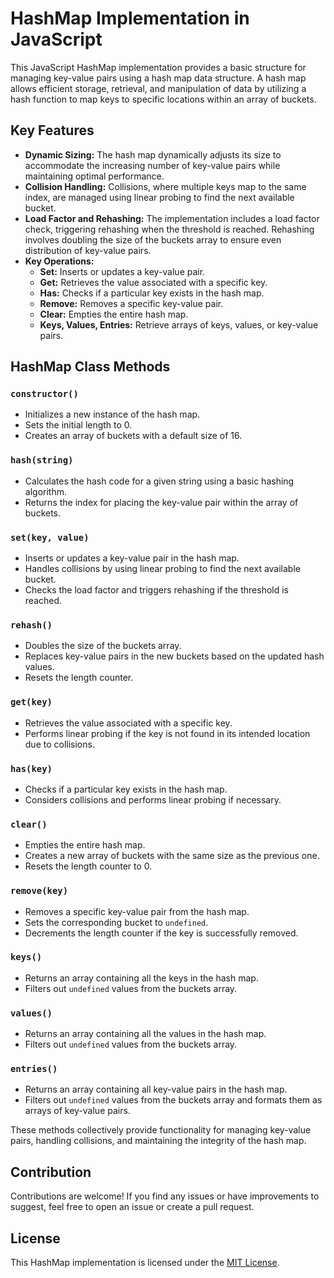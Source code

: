# HashMap Implementation in JavaScript

This JavaScript HashMap implementation provides a basic structure for managing key-value pairs using a hash map data structure. A hash map allows efficient storage, retrieval, and manipulation of data by utilizing a hash function to map keys to specific locations within an array of buckets.

## Key Features

-   **Dynamic Sizing:** The hash map dynamically adjusts its size to accommodate the increasing number of key-value pairs while maintaining optimal performance.
-   **Collision Handling:** Collisions, where multiple keys map to the same index, are managed using linear probing to find the next available bucket.
-   **Load Factor and Rehashing:** The implementation includes a load factor check, triggering rehashing when the threshold is reached. Rehashing involves doubling the size of the buckets array to ensure even distribution of key-value pairs.
-   **Key Operations:**
    -   **Set:** Inserts or updates a key-value pair.
    -   **Get:** Retrieves the value associated with a specific key.
    -   **Has:** Checks if a particular key exists in the hash map.
    -   **Remove:** Removes a specific key-value pair.
    -   **Clear:** Empties the entire hash map.
    -   **Keys, Values, Entries:** Retrieve arrays of keys, values, or key-value pairs.

## HashMap Class Methods

### `constructor()`

-   Initializes a new instance of the hash map.
-   Sets the initial length to 0.
-   Creates an array of buckets with a default size of 16.

### `hash(string)`

-   Calculates the hash code for a given string using a basic hashing algorithm.
-   Returns the index for placing the key-value pair within the array of buckets.

### `set(key, value)`

-   Inserts or updates a key-value pair in the hash map.
-   Handles collisions by using linear probing to find the next available bucket.
-   Checks the load factor and triggers rehashing if the threshold is reached.

### `rehash()`

-   Doubles the size of the buckets array.
-   Replaces key-value pairs in the new buckets based on the updated hash values.
-   Resets the length counter.

### `get(key)`

-   Retrieves the value associated with a specific key.
-   Performs linear probing if the key is not found in its intended location due to collisions.

### `has(key)`

-   Checks if a particular key exists in the hash map.
-   Considers collisions and performs linear probing if necessary.

### `clear()`

-   Empties the entire hash map.
-   Creates a new array of buckets with the same size as the previous one.
-   Resets the length counter to 0.

### `remove(key)`

-   Removes a specific key-value pair from the hash map.
-   Sets the corresponding bucket to `undefined`.
-   Decrements the length counter if the key is successfully removed.

### `keys()`

-   Returns an array containing all the keys in the hash map.
-   Filters out `undefined` values from the buckets array.

### `values()`

-   Returns an array containing all the values in the hash map.
-   Filters out `undefined` values from the buckets array.

### `entries()`

-   Returns an array containing all key-value pairs in the hash map.
-   Filters out `undefined` values from the buckets array and formats them as arrays of key-value pairs.

These methods collectively provide functionality for managing key-value pairs, handling collisions, and maintaining the integrity of the hash map.

## Contribution

Contributions are welcome! If you find any issues or have improvements to suggest, feel free to open an issue or create a pull request.

## License

This HashMap implementation is licensed under the [MIT License](LICENSE).

